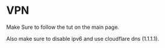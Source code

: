 # VPN

Make Sure to follow the tut on the main page. 

Also make sure to disable ipv6 and use cloudflare dns (1.1.1.1).
